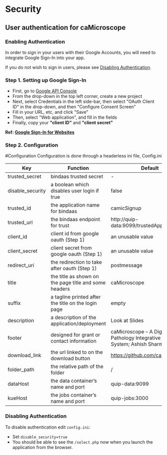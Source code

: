 # Security
## User authentication for caMicroscope 

### Enabling Authentication
In order to sign in your users with their Google Accounts, you will need to integrate Google Sign-In into your app.

If you do not wish to sign in users, please see [Disabling Authentication](https://github.com/camicroscope/Security/blob/release/README.md#disabling-authentication).

### Step 1. Setting up Google Sign-In

* First, go to [Google API Console](https://console.developers.google.com/project/_/apiui/apis/library)
* From the drop-down in the top left corner, create a new project
* Next, select Credentials in the left side-bar, then select "OAuth Client ID" in the drop-down, and then "Configure Consent Screen"
* Fill in your URL, etc, and click "Save"
* Then, select "Web application", and fill in the fields
* Finally, copy your **"client ID"** and **"client secret"**


**Ref: [Google Sign-In for Websites](https://developers.google.com/identity/sign-in/web/devconsole-project)**

### Step 2. Configuration

#Configuration
Configuration is done through a headerless ini file, Config.ini

| Key | Function | Default |
| --- | --- | --- | 
|trusted_secret| bindaas trusted secret | - |
|disable_security| a boolean which disables user login if true | false |
|trusted_id | the application name for bindaas | camicSignup |
|trusted_url | the bindaas endpoint for trust |http://quip-data:9099/trustedApplication |
|client_id | client id from google oauth (Step 1) | an unusable value|
|client_secret | client secret from google oauth (Step 1) | an unusable value|
|redirect_uri | the redirection to take after oauth (Step 1) | postmessage|
|title| the title as shown on the page title and some headers | caMicroscope|
|suffix | a tagline printed after the title on the login page | empty |
|description | a description of the application/deployment | Look at Slides |
| footer | designed for grant or contact information | caMicroscope – A Digital Pathology Integrative Query System; Ashish Sharma PI Emory |
|download_link | the url linked to on the download button | https://github.com/camicroscope |
|folder_path| the relative path of the folder | \/ |
| dataHost | the data container’s name and port | quip-data:9099 |
|kueHost | the jobs container’s name and port | quip-jobs:3000 |
 


### Disabling Authentication

To disable authentication edit `config.ini`:

* Set `disable_security=true`
* You should be able to see the `/select.php` now when you launch the application from the browser.

